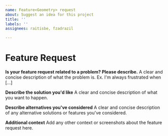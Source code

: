 ```yaml
---
name: Feature<Geometry> request
about: Suggest an idea for this project
title: ''
labels: ''
assignees: raitisbe, fzadrazil

---
```


# Feature Request

**Is your feature request related to a problem? Please describe.**
A clear and concise description of what the problem is. Ex. I'm always frustrated when [...]

**Describe the solution you'd like**
A clear and concise description of what you want to happen.

**Describe alternatives you've considered**
A clear and concise description of any alternative solutions or features you've considered.

**Additional context**
Add any other context or screenshots about the feature request here.
